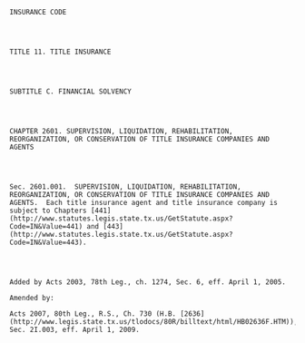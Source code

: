 ﻿
    
    
    	
    					
    
    
    INSURANCE CODE
    
      
    
    
    TITLE 11. TITLE INSURANCE
    
      
    
    
    SUBTITLE C. FINANCIAL SOLVENCY
    
      
    
    
    CHAPTER 2601. SUPERVISION, LIQUIDATION, REHABILITATION, REORGANIZATION, OR CONSERVATION OF TITLE INSURANCE COMPANIES AND AGENTS
    
      
    
    
    Sec. 2601.001.  SUPERVISION, LIQUIDATION, REHABILITATION, REORGANIZATION, OR CONSERVATION OF TITLE INSURANCE COMPANIES AND AGENTS.  Each title insurance agent and title insurance company is subject to Chapters [441](http://www.statutes.legis.state.tx.us/GetStatute.aspx?Code=IN&Value=441) and [443](http://www.statutes.legis.state.tx.us/GetStatute.aspx?Code=IN&Value=443).
    
    
    
    
    Added by Acts 2003, 78th Leg., ch. 1274, Sec. 6, eff. April 1, 2005.
    
    Amended by: 
    
    Acts 2007, 80th Leg., R.S., Ch. 730 (H.B. [2636](http://www.legis.state.tx.us/tlodocs/80R/billtext/html/HB02636F.HTM)), Sec. 2I.003, eff. April 1, 2009.
    
    
    
    
    				
